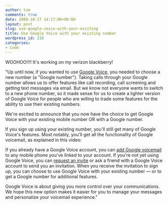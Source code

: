 ```yaml
---
author: tim
comments: true
date: 2009-10-27 14:17:00+00:00
layout: post
slug: use-google-voice-with-your-existing
title: Use Google Voice with your existing number
wordpress_id: 219
categories:
- Code
---
```


WOOHOO!!!!  It's working on my verizon blackberry!  
  




"Up until now, if you wanted to use [Google Voice](http://google.com/voice), you needed to choose a new number (a "Google number"). Taking calls through your Google number allows us to offer features like call recording, call screening and getting text messages via email. But we know not everyone wants to switch to a new phone number, so it made sense for us to create a lighter version of Google Voice for people who are willing to trade some features for the ability to use their existing numbers.  
  




We're excited to announce that you now have the choice to get Google Voice with your existing mobile number OR with a Google number.  
  




If you sign up using your existing number, you'll still get many of Google Voice's features. Most notably, you'll get all the functionality of Google voicemail, as explained in this video:  
  




[](http://www.youtube.com/v/Ua9Q5frlQ2M&rel=0&color1=0xb1b1b1&color2=0xcfcfcf&hl=en&feature=player_embedded&fs=1)[](http://www.youtube.com/v/Ua9Q5frlQ2M&rel=0&color1=0xb1b1b1&color2=0xcfcfcf&hl=en&feature=player_embedded&fs=1)[](http://www.youtube.com/v/Ua9Q5frlQ2M&rel=0&color1=0xb1b1b1&color2=0xcfcfcf&hl=en&feature=player_embedded&fs=1)[](http://www.youtube.com/v/Ua9Q5frlQ2M&rel=0&color1=0xb1b1b1&color2=0xcfcfcf&hl=en&feature=player_embedded&fs=1)[](http://www.youtube.com/v/Ua9Q5frlQ2M&rel=0&color1=0xb1b1b1&color2=0xcfcfcf&hl=en&feature=player_embedded&fs=1)[](http://www.youtube.com/v/Ua9Q5frlQ2M&rel=0&color1=0xb1b1b1&color2=0xcfcfcf&hl=en&feature=player_embedded&fs=1)[](http://www.youtube.com/v/Ua9Q5frlQ2M&rel=0&color1=0xb1b1b1&color2=0xcfcfcf&hl=en&feature=player_embedded&fs=1)[](http://www.youtube.com/v/Ua9Q5frlQ2M&rel=0&color1=0xb1b1b1&color2=0xcfcfcf&hl=en&feature=player_embedded&fs=1)


  
  

If you already have a Google Voice account, you can [add Google voicemail](http://www.google.com/support/voice/bin/answer.py?hl=en&answer=164652) to any mobile phone you've linked to your account. If you're not yet using Google Voice, you can [request an invite](https://services.google.com/fb/forms/googlevoiceinvite/) or ask a friend with a Google Voice account to send you an invitation. When you receive the invitation to sign up, you can choose to use Google Voice with your existing number — or to get a Google number for additional features.
  
  



Google Voice is about giving you more control over your communications. We hope this new option makes it easier for you to manage your messages and personalize your voicemail experience."
